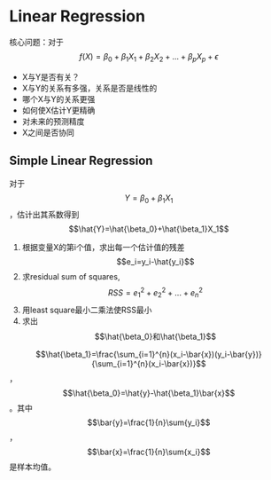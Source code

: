 # Linear Regression

核心问题：对于$$f(X)=\beta_0+\beta_1X_1+\beta_2X_2+...+\beta_pX_p+\epsilon$$

* X与Y是否有关？
* X与Y的关系有多强，关系是否是线性的
* 哪个X与Y的关系更强
* 如何使X估计Y更精确
* 对未来的预测精度
* X之间是否协同

## Simple Linear Regression

对于$$Y=\beta_0+\beta_1X_1$$，估计出其系数得到$$\hat{Y}=\hat{\beta_0}+\hat{\beta_1}X_1$$

1. 根据变量X的第i个值，求出每一个估计值的残差 $$e_i=y_i-\hat{y_i}$$ 
2. 求residual sum of squares, $$RSS={e_1}^2+{e_2}^2+...+{e_n}^2$$ 
3. 用least square最小二乘法使RSS最小
4. 求出$$\hat{\beta_0}和\hat{\beta_1}$$

$$\hat{\beta_1}=\frac{\sum_{i=1}^{n}(x_i-\bar{x})(y_i-\bar{y})}{\sum_{i=1}^{n}(x_i-\bar{x})}$$ ，$$\hat{\beta_0}=\hat{y}-\hat{\beta_1}\bar{x}$$。其中 $$\bar{y}=\frac{1}{n}\sum{y_i}$$，$$\bar{x}=\frac{1}{n}\sum{x_i}$$是样本均值。

